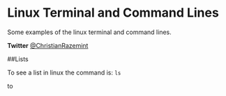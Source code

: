 # Linux Terminal and Command Lines
Some examples of the linux terminal and command lines.

**Twitter** [@ChristianRazemint](twitter.com/ChrisRazemint)

##Lists

To see a list in linux the command is:
`ls`

to 
